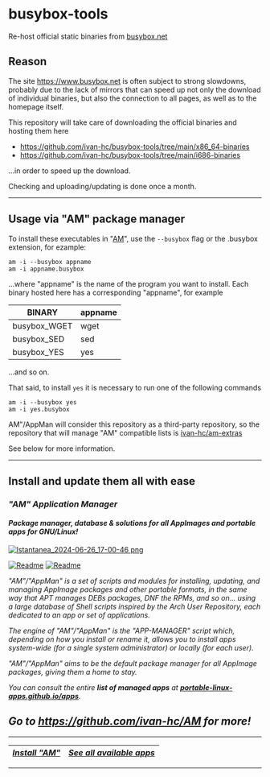 # busybox-tools
Re-host official static binaries from [busybox.net](https://www.busybox.net)

## Reason

The site https://www.busybox.net is often subject to strong slowdowns, probably due to the lack of mirrors that can speed up not only the download of individual binaries, but also the connection to all pages, as well as to the homepage itself.

This repository will take care of downloading the official binaries and hosting them here
- https://github.com/ivan-hc/busybox-tools/tree/main/x86_64-binaries
- https://github.com/ivan-hc/busybox-tools/tree/main/i686-binaries

...in order to speed up the download.

Checking and uploading/updating is done once a month.

------------------------------------------------------------------------

## Usage via "AM" package manager
To install these executables in "[AM](https://github.com/ivan-hc/AM)", use the `--busybox` flag or the .busybox extension, for ezample:
```
am -i --busybox appname
am -i appname.busybox
```

...where "appname" is the name of the program you want to install. Each binary hosted here has a corresponding "appname", for example

| BINARY | appname |
| - | - |
| busybox_WGET | wget |
| busybox_SED | sed |
| busybox_YES | yes |

...and so on.

That said, to install `yes` it is necessary to run one of the following commands
```
am -i --busybox yes
am -i yes.busybox
```

AM"/AppMan will consider this repository as a third-party repository, so the repository that will manage "AM" compatible lists is [ivan-hc/am-extras](https://github.com/ivan-hc/am-extras)

See below for more information.

------------------------------------------------------------------------

## Install and update them all with ease

### *"*AM*" Application Manager* 
#### *Package manager, database & solutions for all AppImages and portable apps for GNU/Linux!*

[![Istantanea_2024-06-26_17-00-46 png](https://github.com/ivan-hc/AM/assets/88724353/671f5eb0-6fb6-4392-b45e-af0ea9271d9b)](https://github.com/ivan-hc/AM)

[![Readme](https://img.shields.io/github/stars/ivan-hc/AM?label=%E2%AD%90&style=for-the-badge)](https://github.com/ivan-hc/AM/stargazers) [![Readme](https://img.shields.io/github/license/ivan-hc/AM?label=&style=for-the-badge)](https://github.com/ivan-hc/AM/blob/main/LICENSE)

*"AM"/"AppMan" is a set of scripts and modules for installing, updating, and managing AppImage packages and other portable formats, in the same way that APT manages DEBs packages, DNF the RPMs, and so on... using a large database of Shell scripts inspired by the Arch User Repository, each dedicated to an app or set of applications.*

*The engine of "AM"/"AppMan" is the "APP-MANAGER" script which, depending on how you install or rename it, allows you to install apps system-wide (for a single system administrator) or locally (for each user).*

*"AM"/"AppMan" aims to be the default package manager for all AppImage packages, giving them a home to stay.*

*You can consult the entire **list of managed apps** at [**portable-linux-apps.github.io/apps**](https://portable-linux-apps.github.io/apps).*

## *Go to *https://github.com/ivan-hc/AM* for more!*

------------------------------------------------------------------------

| [***Install "AM"***](https://github.com/ivan-hc/AM) | [***See all available apps***](https://portable-linux-apps.github.io) |
| - | - |

------------------------------------------------------------------------
